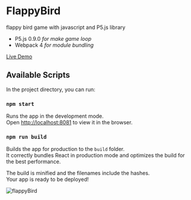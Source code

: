 # FlappyBird
flappy bird game with javascript and P5.js library

- P5.js 0.9.0 _for make game loop_
- Webpack 4 _for module bundling_

[Live Demo](https://barzin144.github.io/FlappyBird/)

## Available Scripts

In the project directory, you can run:

### `npm start`

Runs the app in the development mode.<br>
Open [http://localhost:8081](http://localhost:8081) to view it in the browser.

### `npm run build`

Builds the app for production to the `build` folder.<br>
It correctly bundles React in production mode and optimizes the build for the best performance.

The build is minified and the filenames include the hashes.<br>
Your app is ready to be deployed!

![flappyBird](./flappyBird.png)

